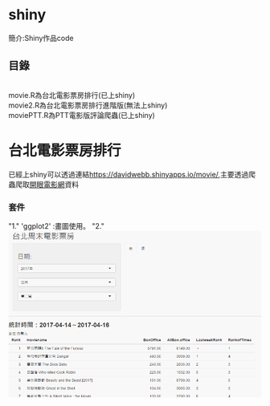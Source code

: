 # shiny
簡介:Shiny作品code
## 目錄
<br>movie.R為台北電影票房排行(已上shiny)
<br>movie2.R為台北電影票房排行進階版(無法上shiny)
<br>moviePTT.R為PTT電影版評論爬蟲(已上shiny)
# 台北電影票房排行
已經上shiny可以透過連結<https://davidwebb.shinyapps.io/movie/>,主要透過爬蟲爬取[開眼電影網](http://www.atmovies.com.tw/home/)資料<br>
### 套件
"1." 'ggplot2' :畫圖使用。
"2."
![](movie.png)
